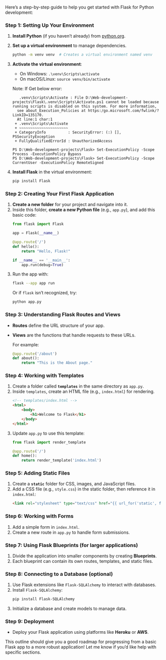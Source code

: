 Here’s a step-by-step guide to help you get started with Flask for Python development:

### Step 1: Setting Up Your Environment
1. **Install Python** (if you haven’t already) from [python.org](https://www.python.org/downloads/).
2. **Set up a virtual environment** to manage dependencies.
   ```bash
   python -m venv venv  # Creates a virtual environment named venv
   ```
3. **Activate the virtual environment**:
   - On Windows: `.\venv\Scripts\activate`
   - On macOS/Linux: `source venv/bin/activate`

   Note:
   If Get below error:
   ```PS D:\Web-development-projects\Flask> .venv\Scripts\Activate  
      .venv\Scripts\Activate : File D:\Web-development-projects\Flask\.venv\Scripts\Activate.ps1 cannot be loaded because running scripts is disabled on this system. For more information, 
     see about_Execution_Policies at https:/go.microsoft.com/fwlink/?LinkID=135170.
     At line:1 char:1
    + .venv\Scripts\Activate
    + ~~~~~~~~~~~~~~~~~~~~~~
    + CategoryInfo          : SecurityError: (:) [], PSSecurityException
    + FullyQualifiedErrorId : UnauthorizedAccess

   PS D:\Web-development-projects\Flask> Set-ExecutionPolicy -Scope Process -ExecutionPolicy Bypass
   PS D:\Web-development-projects\Flask> Set-ExecutionPolicy -Scope CurrentUser -ExecutionPolicy RemoteSigned

   ```

4. **Install Flask** in the virtual environment:
   ```bash
   pip install Flask
   ```

### Step 2: Creating Your First Flask Application
1. **Create a new folder** for your project and navigate into it.
2. Inside this folder, **create a new Python file** (e.g., `app.py`), and add this basic code:
   ```python
   from flask import Flask

   app = Flask(__name__)

   @app.route('/')
   def hello():
       return "Hello, Flask!"

   if __name__ == '__main__':
       app.run(debug=True)
   ```
3. Run the app with:
   ```bash
   flask --app app run
   ```
   Or if `flask` isn’t recognized, try:
   ```bash
   python app.py
   ```

### Step 3: Understanding Flask Routes and Views
- **Routes** define the URL structure of your app.
- **Views** are the functions that handle requests to these URLs.
  
   For example:
   ```python
   @app.route('/about')
   def about():
       return "This is the About page."
   ```

### Step 4: Working with Templates
1. Create a folder called **`templates`** in the same directory as `app.py`.
2. Inside `templates`, create an HTML file (e.g., `index.html`) for rendering.
   ```html
   <!-- templates/index.html -->
   <html>
       <body>
           <h1>Welcome to Flask</h1>
       </body>
   </html>
   ```
3. Update `app.py` to use this template:
   ```python
   from flask import render_template

   @app.route('/')
   def home():
       return render_template('index.html')
   ```

### Step 5: Adding Static Files
1. Create a **`static`** folder for CSS, images, and JavaScript files.
2. Add a CSS file (e.g., `style.css`) in the static folder, then reference it in `index.html`:
   ```html
   <link rel="stylesheet" type="text/css" href="{{ url_for('static', filename='style.css') }}">
   ```

### Step 6: Working with Forms
1. Add a simple form in `index.html`.
2. Create a new route in `app.py` to handle form submissions.

### Step 7: Using Flask Blueprints (for larger applications)
1. Divide the application into smaller components by creating **Blueprints**.
2. Each blueprint can contain its own routes, templates, and static files.

### Step 8: Connecting to a Database (optional)
1. Use Flask extensions like `Flask-SQLAlchemy` to interact with databases.
2. Install `Flask-SQLAlchemy`:
   ```bash
   pip install Flask-SQLAlchemy
   ```
3. Initialize a database and create models to manage data.

### Step 9: Deployment
- Deploy your Flask application using platforms like **Heroku** or **AWS**.

This outline should give you a good roadmap for progressing from a basic Flask app to a more robust application! Let me know if you’d like help with specific sections.